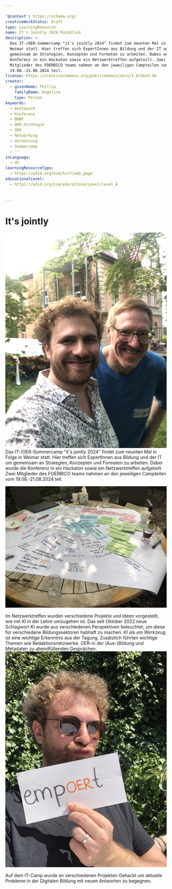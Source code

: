 ```yaml
---

'@context': https://schema.org/
creativeWorkStatus: Draft
type: LearningResource
name: It's Jointly 2024 Rückblick
description: >-
  Das IT-/OER-Sommercamp "it's jointly 2024" findet zum neunten Mal in Folge in
  Weimar statt. Hier treffen sich ExpertInnen aus Bildung und der IT um
  gemeinsam an Strategien, Konzepten und Formaten zu arbeiten. Dabei wurde die
  Konferenz in ein Hackaton sowie ein Netzwerktreffen aufgeteilt. Zwei
  Mitglieder des FOERBICO teams nahmen an den jeweiligen Campteilen vom
  19.08.-21.08.2024 teil.
license: https://creativecommons.org/publicdomain/zero/1.0/deed.de
creator:
  - givenName: Phillip
    familyName: Angelina
    type: Person
keywords:
  - Austausch
  - Konferenz
  - BMBF
  - OER-Strategie
  - OER
  - Networking
  - Vernetzung
  - Sommercamp
  - ''
inLanguage:
  - de
learningResourceType:
  - https://w3id.org/kim/hcrt/web_page
educationalLevel:
  - https://w3id.org/kim/educationalLevel/level_A


---
```


# It's jointly

![Tolles Bild von uns beiden hübschen Boys](../assets/images/blog/IMG_1029.JPG)
Das IT-/OER-Sommercamp "it's jointly 2024" findet zum neunten Mal in Folge in Weimar statt. Hier treffen sich ExpertInnen aus Bildung und der IT um gemeinsam an Strategien, Konzepten und Formaten zu arbeiten. Dabei wurde die Konferenz in ein Hackaton sowie ein Netzwerktreffen aufgeteilt. Zwei Mitglieder des FOERBICO teams nahmen an den jeweiligen Campteilen vom 19.08.-21.08.2024 teil.

![Viele gute Ideen wurden gesammelt](../assets/images/blog/IMG_1025.JPG)

Im Netzwerktreffen wurden verschiedene Projekte und Ideen vorgestellt, wie mit *KI* in der Lehre umzugehen ist. Das seit Oktober 2022 neue Schlagwort KI wurde aus verschiedenen Perspektiven beleuchtet, um diese für verschiedene Bildungssektoren habhaft zu machen. *KI als ein Werkzeug* ist eine wichtige Erkenntnis aus der Tagung. 
Zusätzlich führten wichtige Themen wie Redaktionsnetzwerke, OER-in der (Aus-)Bildung und Metadaten zu abendfüllenden Gesprächen.
![jOERn sucht nach neuen Netzwerken](../assets/images/blog/IMG_1042.JPG)

Auf dem IT-Camp wurde an verschiedenen Projekten Gehackt um aktuelle Probleme in der Digitalen Bildung mit neuen Antworten zu begegnen. 